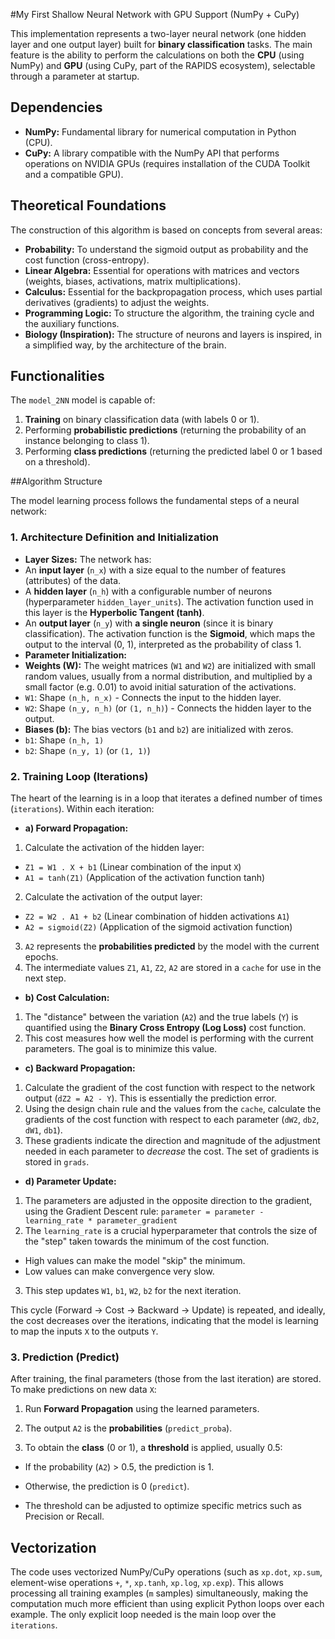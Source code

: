 #My First Shallow Neural Network with GPU Support (NumPy + CuPy)

This implementation represents a two-layer neural network (one hidden layer and one output layer) built for **binary classification** tasks. The main feature is the ability to perform the calculations on both the **CPU** (using NumPy) and **GPU** (using CuPy, part of the RAPIDS ecosystem), selectable through a parameter at startup.

## Dependencies

* **NumPy:** Fundamental library for numerical computation in Python (CPU).
* **CuPy:** A library compatible with the NumPy API that performs operations on NVIDIA GPUs (requires installation of the CUDA Toolkit and a compatible GPU).

## Theoretical Foundations

The construction of this algorithm is based on concepts from several areas:

* **Probability:** To understand the sigmoid output as probability and the cost function (cross-entropy).
* **Linear Algebra:** Essential for operations with matrices and vectors (weights, biases, activations, matrix multiplications).
* **Calculus:** Essential for the backpropagation process, which uses partial derivatives (gradients) to adjust the weights.
* **Programming Logic:** To structure the algorithm, the training cycle and the auxiliary functions.
* **Biology (Inspiration):** The structure of neurons and layers is inspired, in a simplified way, by the architecture of the brain.

## Functionalities

The `model_2NN` model is capable of:

1. **Training** on binary classification data (with labels 0 or 1).
2. Performing **probabilistic predictions** (returning the probability of an instance belonging to class 1).
3. Performing **class predictions** (returning the predicted label 0 or 1 based on a threshold).

##Algorithm Structure

The model learning process follows the fundamental steps of a neural network:

### 1. Architecture Definition and Initialization

* **Layer Sizes:** The network has:
* An **input layer** (`n_x`) with a size equal to the number of features (attributes) of the data.
* A **hidden layer** (`n_h`) with a configurable number of neurons (hyperparameter `hidden_layer_units`). The activation function used in this layer is the **Hyperbolic Tangent (tanh)**.
* An **output layer** (`n_y`) with **a single neuron** (since it is binary classification). The activation function is the **Sigmoid**, which maps the output to the interval (0, 1), interpreted as the probability of class 1.
* **Parameter Initialization:**
* **Weights (W):** The weight matrices (`W1` and `W2`) are initialized with small random values, usually from a normal distribution, and multiplied by a small factor (e.g. 0.01) to avoid initial saturation of the activations.
* `W1`: Shape `(n_h, n_x)` - Connects the input to the hidden layer.
* `W2`: Shape `(n_y, n_h)` (or `(1, n_h)`) - Connects the hidden layer to the output.
* **Biases (b):** The bias vectors (`b1` and `b2`) are initialized with zeros.
* `b1`: Shape `(n_h, 1)`
* `b2`: Shape `(n_y, 1)` (or `(1, 1)`)

### 2. Training Loop (Iterations)

The heart of the learning is in a loop that iterates a defined number of times (`iterations`). Within each iteration:

* **a) Forward Propagation:**
1. Calculate the activation of the hidden layer:
* `Z1 = W1 . X + b1` (Linear combination of the input `X`)
* `A1 = tanh(Z1)` (Application of the activation function tanh)
2. Calculate the activation of the output layer:
* `Z2 = W2 . A1 + b2` (Linear combination of hidden activations `A1`)
* `A2 = sigmoid(Z2)` (Application of the sigmoid activation function)
3. `A2` represents the **probabilities predicted** by the model with the current epochs.
4. The intermediate values ​​`Z1`, `A1`, `Z2`, `A2` are stored in a `cache` for use in the next step.

* **b) Cost Calculation:**
1. The "distance" between the variation (`A2`) and the true labels (`Y`) is quantified using the **Binary Cross Entropy (Log Loss)** cost function.
2. This cost measures how well the model is performing with the current parameters. The goal is to minimize this value.

* **c) Backward Propagation:**
1. Calculate the gradient of the cost function with respect to the network output (`dZ2 = A2 - Y`). This is essentially the prediction error.
2. Using the design chain rule and the values ​​from the `cache`, calculate the gradients of the cost function with respect to each parameter (`dW2`, `db2`, `dW1`, `db1`).
3. These gradients indicate the direction and magnitude of the adjustment needed in each parameter to *decrease* the cost. The set of gradients is stored in `grads`.

* **d) Parameter Update:**
1. The parameters are adjusted in the opposite direction to the gradient, using the Gradient Descent rule:
`parameter = parameter - learning_rate * parameter_gradient`
2. The `learning_rate` is a crucial hyperparameter that controls the size of the "step" taken towards the minimum of the cost function.
* High values ​​can make the model "skip" the minimum.
* Low values ​​can make convergence very slow.
3. This step updates `W1`, `b1`, `W2`, `b2` for the next iteration.

This cycle (Forward -> Cost -> Backward -> Update) is repeated, and ideally, the cost decreases over the iterations, indicating that the model is learning to map the inputs `X` to the outputs `Y`.

### 3. Prediction (Predict)

After training, the final parameters (those from the last iteration) are stored. To make predictions on new data `X`:

1. Run **Forward Propagation** using the learned parameters.

2. The output `A2` is the **probabilities** (`predict_proba`).

3. To obtain the **class** (0 or 1), a **threshold** is applied, usually 0.5:

* If the probability (`A2`) > 0.5, the prediction is 1.

* Otherwise, the prediction is 0 (`predict`).

* The threshold can be adjusted to optimize specific metrics such as Precision or Recall.

## Vectorization

The code uses vectorized NumPy/CuPy operations (such as `xp.dot`, `xp.sum`, element-wise operations `+`, `*`, `xp.tanh`, `xp.log`, `xp.exp`). This allows processing all training examples (`m` samples) simultaneously, making the computation much more efficient than using explicit Python loops over each example. The only explicit loop needed is the main loop over the `iterations`.
